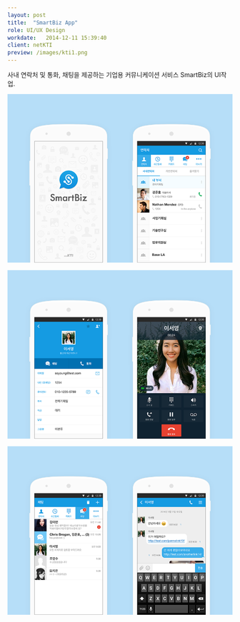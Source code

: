 ```yaml
---
layout: post
title:  "SmartBiz App"
role: UI/UX Design
workdate:   2014-12-11 15:39:40
client: netKTI
preview: /images/kti1.png
---
```


사내 연락처 및 통화, 채팅을 제공하는 기업용 커뮤니케이션 서비스 SmartBiz의 UI작업.

![Picture 1](/images/kti1.png)

![Picture 2](/images/kti2.png)

![Picture 3](/images/kti3.png)